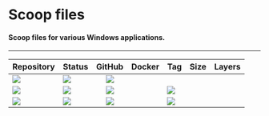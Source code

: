 # Scoop files
#### Scoop files for various Windows applications.
---
| Repository | Status | GitHub | Docker | Tag | Size | Layers |
| --- | --- | :---: | :---: | :--- | :---: | :---: |
| [![](https://img.shields.io/badge/scoop-packages-grey)](https://github.com/forwardcomputers/scoop-packages) | [![](https://img.shields.io/github/actions/workflow/status/forwardcomputers/scoop-packages/schedule.yml?label)](https://github.com/forwardcomputers/scoop-packages/actions) | [![](https://img.shields.io/badge/github--grey?label=&logo=github&logoColor=white)](https://github.com/forwardcomputers/scoop-packages) | |
| [![](https://img.shields.io/badge/Caskaydia_Cove_Nerd_Font-grey)](https://github.com/forwardcomputers/scoop-packages/tree/main/Caskaydia-Cove-Nerd-Font) | ![](https://img.shields.io/badge/10--5--2025_04:34:28_AM-blue) | [![](https://img.shields.io/badge/github--grey?label=&logo=github&logoColor=white)](https://github.com/forwardcomputers/scoop-packages/tree/main/Caskaydia-Cove-Nerd-Font) | | [![](https://img.shields.io/badge/v3.4.0-blue)](https://github.com/forwardcomputers/scoop-packages/tree/main/Caskaydia-Cove-Nerd-Font)
| [![](https://img.shields.io/badge/virtio-grey)](https://github.com/forwardcomputers/scoop-packages/tree/main/virtio) | ![](https://img.shields.io/badge/10--5--2025_04:34:28_AM-blue) | [![](https://img.shields.io/badge/github--grey?label=&logo=github&logoColor=white)](https://github.com/forwardcomputers/scoop-packages/tree/main/virtio) | | [![](https://img.shields.io/badge/v0.1.271-blue)](https://github.com/forwardcomputers/scoop-packages/tree/main/virtio)
